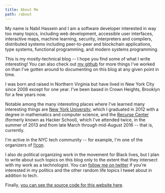 ```yaml
---
title: About Me
path: /about
---
```

My name is Nabil Hassein and
I am a software developer interested in way too many topics, including
web development, accessible user interfaces,
interactive maps, machine learning, security, interpreters and compilers,
distributed systems including peer-to-peer and blockchain applications,
type systems, functional programming, and modern systems programming.

This is my mostly-technical blog -- I hope you find some of what I write interesting!
You can also check out [my github](https://github.com/nabilhassein/) for more things I've worked on
than I've gotten around to documenting on this blog at any given point in time.

I was born and raised in Northern Virginia but have lived in New York City since 2008 except for one year.
I've been based in Crown Heights, Brooklyn for a few years now.

Notable among the many interesting places where I've learned many interesting things are
[New York University](https://www.nyu.edu), which I graduated in 2012 with a degree in mathematics and computer science,
and the [Recurse Center](https://recurse.com) (formerly known as Hacker School),
which I've attended twice, in the summer of 2013 and from late March through mid-August 2016 -- that is, currently.

I'm active in the NYC tech community -- for example, I'm one of the organizers of [!!con](bangbangcon.com).

I also do political organizing work in the movement for Black lives,
but I plan to write about such topics on this blog only to the extent
that they intersect with my work as a technologist.
You can [follow me on twitter](https://twitter.com/NabilHassein) if you're interested in my politics
and the other random life topics I tweet about in addition to tech.

Finally, [you can see the source code for this website here](https://github.com/nabilhassein/nabilhassein.github.io).
